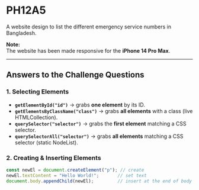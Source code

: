 # PH12A5

A website design to list the different emergency service numbers in Bangladesh.

**Note:**  
The website has been made responsive for the **iPhone 14 Pro Max**.

---

## Answers to the Challenge Questions

### 1. Selecting Elements
- **`getElementById("id")`** → grabs **one element** by its ID.  
- **`getElementsByClassName("class")`** → grabs **all elements** with a class (live HTMLCollection).  
- **`querySelector("selector")`** → grabs the **first element** matching a CSS selector.  
- **`querySelectorAll("selector")`** → grabs **all elements** matching a CSS selector (static NodeList).  

### 2. Creating & Inserting Elements
```js
const newEl = document.createElement("p"); // create
newEl.textContent = "Hello World!";       // set text
document.body.appendChild(newEl);         // insert at the end of body
```
